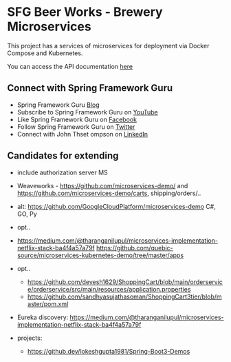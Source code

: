 # SFG Beer Works - Brewery Microservices

This project has a services of microservices for deployment via Docker Compose and Kubernetes.

You can access the API documentation [here](https://sfg-beer-works.github.io/brewery-api/#tag/Beer-Service)

## Connect with Spring Framework Guru
* Spring Framework Guru [Blog](https://springframework.guru/)
* Subscribe to Spring Framework Guru on [YouTube](https://www.youtube.com/channel/UCrXb8NaMPQCQkT8yMP_hSkw)
* Like Spring Framework Guru on [Facebook](https://www.facebook.com/springframeworkguru/)
* Follow Spring Framework Guru on [Twitter](https://twitter.com/spring_guru)
* Connect with John Thset   ompson on [LinkedIn](http://www.linkedin.com/in/springguru)


## Candidates for extending
- include authorization server MS
- Weaveworks - https://github.com/microservices-demo/ and https://github.com/microservices-demo/carts, shipping/orders/..
- alt: https://github.com/GoogleCloudPlatform/microservices-demo C#, GO, Py
- opt..
- https://medium.com/@tharanganilupul/microservices-implementation-netflix-stack-ba4f4a57a79f
  https://github.com/quebic-source/microservices-kubernetes-demo/tree/master/apps
- opt.. 
  - https://github.com/devesh1629/ShoppingCart/blob/main/orderservice/orderservice/src/main/resources/application.properties
  - https://github.com/sandhyasujathasoman/ShoppingCart3tier/blob/master/pom.xml
- Eureka discovery: https://medium.com/@tharanganilupul/microservices-implementation-netflix-stack-ba4f4a57a79f

- projects:
  - https://github.dev/lokeshgupta1981/Spring-Boot3-Demos